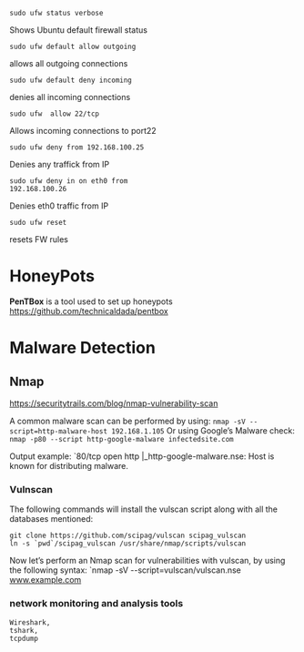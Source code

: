 ```shell-session
sudo ufw status verbose
```
Shows Ubuntu default firewall status
```shell-session
sudo ufw default allow outgoing
```
allows all outgoing connections
```shell-session
sudo ufw default deny incoming
```
denies all incoming connections
```shell-session
sudo ufw  allow 22/tcp
```
Allows incoming connections to port22
```shell-session
sudo ufw deny from 192.168.100.25
```
Denies any traffick from IP
```
sudo ufw deny in on eth0 from
192.168.100.26
```
Denies eth0 traffic from IP
```shell-session
sudo ufw reset
```
resets FW rules

# HoneyPots

**PenTBox** is a tool used to set up honeypots
https://github.com/technicaldada/pentbox

# Malware Detection

## Nmap

https://securitytrails.com/blog/nmap-vulnerability-scan

A common malware scan can be performed by using:
`nmap -sV --script=http-malware-host 192.168.1.105`
Or using Google’s Malware check:
`nmap -p80 --script http-google-malware infectedsite.com`

Output example:
`80/tcp open  http |_http-google-malware.nse: Host is known for distributing malware.

### Vulnscan 
The following commands will install the vulscan script along with all the databases mentioned:
```
git clone https://github.com/scipag/vulscan scipag_vulscan
ln -s `pwd`/scipag_vulscan /usr/share/nmap/scripts/vulscan
```
Now let’s perform an Nmap scan for vulnerabilities with vulscan, by using the following syntax:
`nmap -sV --script=vulscan/vulscan.nse www.example.com

### network monitoring and analysis tools
```
Wireshark, 
tshark, 
tcpdump
```

